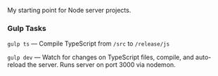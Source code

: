 My starting point for Node server projects.

### Gulp Tasks

`gulp ts` — Compile TypeScript from `/src` to `/release/js`

`gulp dev` — Watch for changes on TypeScript files, compile, and auto-reload the server. Runs server on port 3000 via nodemon.
